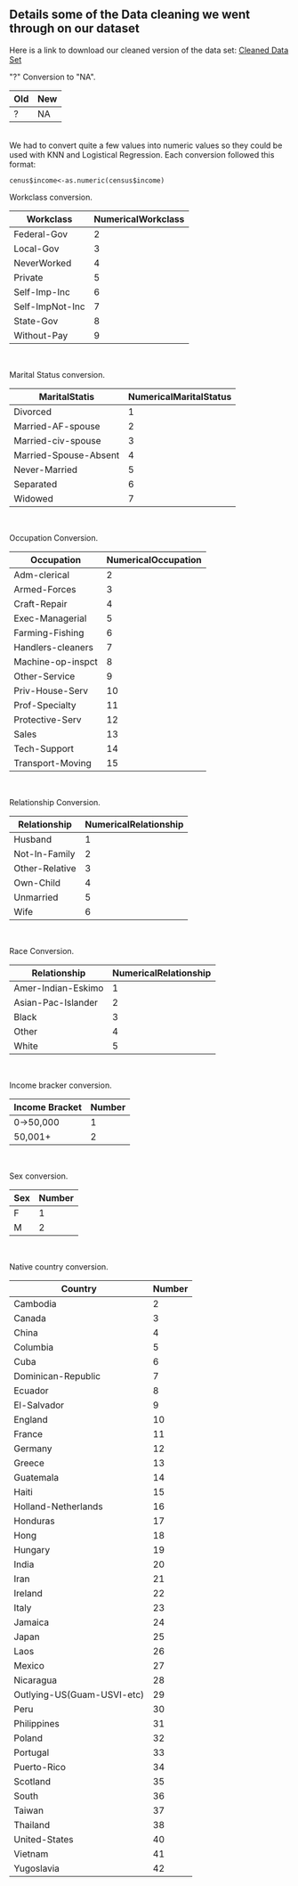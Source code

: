 ## Details some of the Data cleaning we went through on our dataset

Here is a link to download our cleaned version of the data set: [Cleaned Data Set](https://austinatchley1.github.io/Data-Science-Team-Project/adult_cleaned.csv)

"?" Conversion to "NA".

Old | New
----|-----
? | NA

<br> 
We had to convert quite a few values into numeric values so they could be used with KNN and Logistical Regression. Each conversion followed this format:

```
cenus$income<-as.numeric(census$income)
```

Workclass conversion.

Workclass | NumericalWorkclass
----------|-------------------
Federal-Gov | 2
Local-Gov | 3
NeverWorked | 4
Private | 5
Self-Imp-Inc | 6
Self-ImpNot-Inc| 7
State-Gov | 8
Without-Pay | 9

<br>

Marital Status conversion.
 
MaritalStatis | NumericalMaritalStatus
-------------|-------------------
Divorced | 1
Married-AF-spouse | 2
Married-civ-spouse | 3
Married-Spouse-Absent | 4
Never-Married | 5
Separated | 6
Widowed | 7


<br>

Occupation Conversion.

Occupation | NumericalOccupation
-------------|-------------------
Adm-clerical | 2
Armed-Forces | 3
Craft-Repair | 4
Exec-Managerial| 5
Farming-Fishing | 6
Handlers-cleaners | 7
Machine-op-inspct | 8
Other-Service | 9
Priv-House-Serv | 10
Prof-Specialty | 11
Protective-Serv |12
Sales | 13
Tech-Support | 14
Transport-Moving | 15

<br>

Relationship Conversion.

Relationship | NumericalRelationship
-------------|-------------------
Husband | 1
Not-In-Family | 2
Other-Relative | 3
Own-Child | 4
Unmarried | 5
Wife | 6

<br>

Race Conversion.

Relationship | NumericalRelationship
-------------|-------------------
 Amer-Indian-Eskimo | 1
Asian-Pac-Islander | 2
Black | 3
Other | 4
White | 5

<br>

Income bracker conversion.

Income Bracket | Number
-------------- | -----
0->50,000 | 1
50,001+ | 2

<br>


Sex conversion.

Sex | Number
--- | -----
F | 1
M | 2

<br>


Native country conversion.

Country               | Number 
--------------------- | ------
Cambodia | 2
Canada | 3
China | 4
Columbia | 5
Cuba | 6
Dominican-Republic| 7
Ecuador | 8
El-Salvador | 9 
England | 10
France | 11
Germany | 12
Greece | 13
Guatemala | 14
Haiti | 15
Holland-Netherlands | 16
Honduras | 17
Hong | 18
Hungary | 19
India | 20
Iran | 21
Ireland | 22
Italy | 23  
Jamaica | 24 
Japan | 25
Laos | 26
Mexico | 27
Nicaragua | 28
Outlying-US(Guam-USVI-etc) | 29
Peru | 30
Philippines | 31
Poland | 32
Portugal | 33
Puerto-Rico | 34
Scotland |35
South | 36
Taiwan | 37
Thailand | 38
United-States | 40
Vietnam | 41
Yugoslavia | 42
